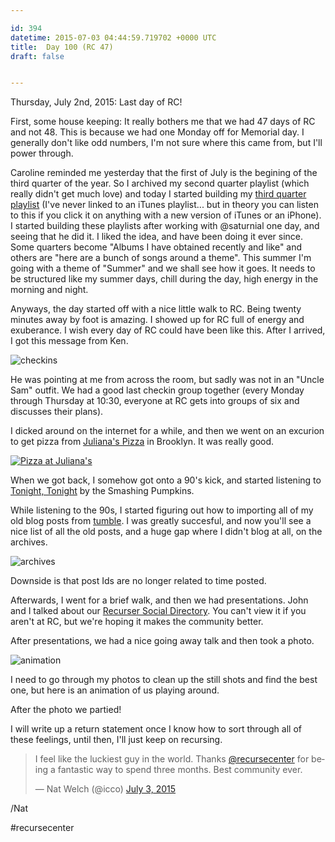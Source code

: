 ```yaml
---

id: 394
datetime: 2015-07-03 04:44:59.719702 +0000 UTC
title:  Day 100 (RC 47)
draft: false


---
```


Thursday, July 2nd, 2015: Last day of RC! 

First, some house keeping: It really bothers me that we had 47 days of RC and not 48. This is because we had one Monday off for Memorial day. I generally don't like odd numbers, I'm not sure where this came from, but I'll power through.

Caroline reminded me yesterday that the first of July is the begining of the third quarter of the year. So I archived my second quarter playlist (which really didn't get much love) and today I started building my [third quarter playlist](https://itunes.apple.com/us/playlist/q3y15-summer-time/idpl.ec290fda8528440783dc918fd0d730ea) (I've never linked to an iTunes playlist... but in theory you can listen to this if you click it on anything with a new version of iTunes or an iPhone). I started building these playlists after working with @saturnial one day, and seeing that he did it. I liked the idea, and have been doing it ever since. Some quarters become "Albums I have obtained recently and like" and others are "here are a bunch of songs around a theme". This summer I'm going with a theme of "Summer" and we shall see how it goes. It needs to be structured like my summer days, chill during the day, high energy in the morning and night.

Anyways, the day started off with a nice little walk to RC. Being twenty minutes away by foot is amazing. I showed up for RC full of energy and exuberance. I wish every day of RC could have been like this. After I arrived, I got this message from Ken.

![checkins](http://cl.natw.me/br3v/d)

He was pointing at me from across the room, but sadly was not in an "Uncle Sam" outfit. We had a good last checkin group together (every Monday through Thursday at 10:30, everyone at RC gets into groups of six and discusses their plans).

I dicked around on the internet for a while, and then we went on an excurion to get pizza from [Juliana's Pizza](http://www.julianaspizza.com/) in Brooklyn. It was really good.

<a href="https://www.flickr.com/photos/icco/19360483235" title="Pizza at Juliana&#x27;s by Nat Welch, on Flickr"><img src="https://c1.staticflickr.com/1/391/19360483235_bcc47217c9_b.jpg" alt="Pizza at Juliana&#x27;s"></a>

When we got back, I somehow got onto a 90's kick, and started listening to [Tonight, Tonight](http://genius.com/Smashing-pumpkins-tonight-tonight-lyrics/) by the Smashing Pumpkins.

While listening to the 90s, I started figuring out how to importing all of my old blog posts from [tumble](https://github.com/icco/tumble). I was greatly succesful, and now you'll see a nice list of all the old posts, and a huge gap where I didn't blog at all, on the archives. 

![archives](https://s3.amazonaws.com/f.cl.ly/items/3r3d1P3U0I2w2A2D2W37/0c2cffdd-f8d9-46d5-b40f-8bf6dd01ffaa.png)

Downside is that post Ids are no longer related to time posted.

Afterwards, I went for a brief walk, and then we had presentations. John and I talked about our [Recurser Social Directory](https://rsd.herokuapp.com). You can't view it if you aren't at RC, but we're hoping it makes the community better.

After presentations, we had a nice going away talk and then took a photo.

![animation](https://s3.amazonaws.com/f.cl.ly/items/3l10120y0g1K0p28370o/IMG_20150702_191134906-ANIMATION.gif)

I need to go through my photos to clean up the still shots and find the best one, but here is an animation of us playing around.

After the photo we partied!

I will write up a return statement once I know how to sort through all of these feelings, until then, I'll just keep on recursing.

<blockquote class="twitter-tweet" lang="en"><p lang="en" dir="ltr">I feel like the luckiest guy in the world. Thanks <a href="https://twitter.com/recursecenter">@recursecenter</a> for being a fantastic way to spend three months. Best community ever.</p>&mdash; Nat Welch (@icco) <a href="https://twitter.com/icco/status/616805178822496256">July 3, 2015</a></blockquote>
<script async src="//platform.twitter.com/widgets.js" charset="utf-8"></script>

/Nat

#recursecenter

